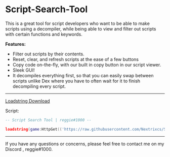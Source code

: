 # Script-Search-Tool
This is a great tool for script developers who want to be able to make scripts using a decompiler, while being able to view and filter out scripts with certain functions and keywords.

**Features:**
- Filter out scripts by their contents.
- Reset, clear, and refresh scripts at the ease of a few buttons
- Copy code on-the-fly, with our built in copy button in our script viewer.
- Sleek GUI!
- It decompiles everything first, so that you can easily swap between scripts unlike Dex where you have to often wait for it to finish decompiling every script.
_________________________
[Loadstring Download](https://github.com/Nextrixcs/Script-Search-Tool/releases/download/Loadstring/ScriptSearchToolLoadstring.lua)

Script:
```lua
-- Script Search Tool | reggie#1000 --

loadstring(game:HttpGet(('https://raw.githubusercontent.com/Nextrixcs/Script-Search-Tool/main/Script%20Search%20Tool.lua'),true))()
```
_________________________
If you have any questions or concerns, please feel free to contact me on my Discord , reggie#1000.
